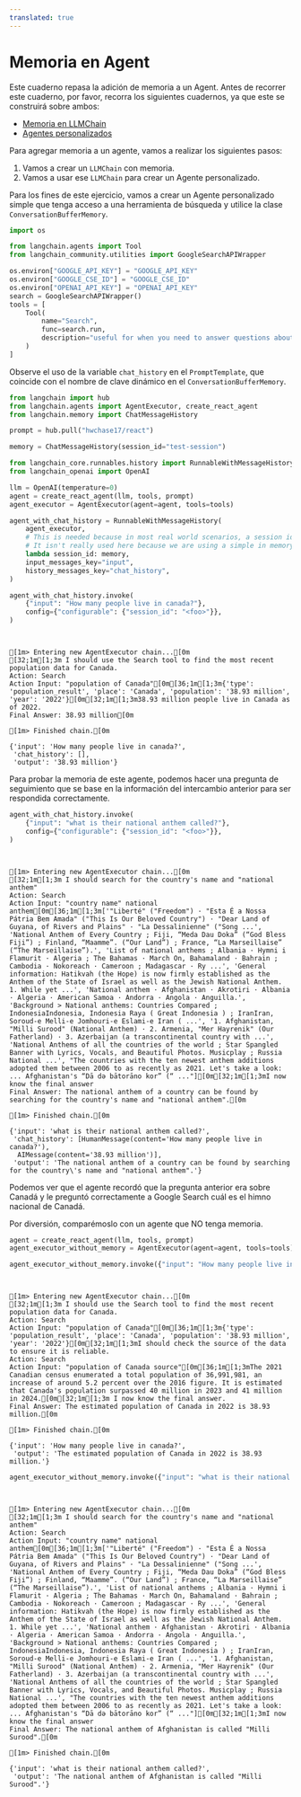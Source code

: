 ```yaml
---
translated: true
---
```


# Memoria en Agent

Este cuaderno repasa la adición de memoria a un Agent. Antes de recorrer este cuaderno, por favor, recorra los siguientes cuadernos, ya que este se construirá sobre ambos:

- [Memoria en LLMChain](/docs/modules/memory/adding_memory)
- [Agentes personalizados](/docs/modules/agents/how_to/custom_agent)

Para agregar memoria a un agente, vamos a realizar los siguientes pasos:

1. Vamos a crear un `LLMChain` con memoria.
2. Vamos a usar ese `LLMChain` para crear un Agente personalizado.

Para los fines de este ejercicio, vamos a crear un Agente personalizado simple que tenga acceso a una herramienta de búsqueda y utilice la clase `ConversationBufferMemory`.

```python
import os

from langchain.agents import Tool
from langchain_community.utilities import GoogleSearchAPIWrapper
```

```python
os.environ["GOOGLE_API_KEY"] = "GOOGLE_API_KEY"
os.environ["GOOGLE_CSE_ID"] = "GOOGLE_CSE_ID"
os.environ["OPENAI_API_KEY"] = "OPENAI_API_KEY"
search = GoogleSearchAPIWrapper()
tools = [
    Tool(
        name="Search",
        func=search.run,
        description="useful for when you need to answer questions about current events",
    )
]
```

Observe el uso de la variable `chat_history` en el `PromptTemplate`, que coincide con el nombre de clave dinámico en el `ConversationBufferMemory`.

```python
from langchain import hub
from langchain.agents import AgentExecutor, create_react_agent
from langchain.memory import ChatMessageHistory

prompt = hub.pull("hwchase17/react")

memory = ChatMessageHistory(session_id="test-session")
```

```python
from langchain_core.runnables.history import RunnableWithMessageHistory
from langchain_openai import OpenAI

llm = OpenAI(temperature=0)
agent = create_react_agent(llm, tools, prompt)
agent_executor = AgentExecutor(agent=agent, tools=tools)

agent_with_chat_history = RunnableWithMessageHistory(
    agent_executor,
    # This is needed because in most real world scenarios, a session id is needed
    # It isn't really used here because we are using a simple in memory ChatMessageHistory
    lambda session_id: memory,
    input_messages_key="input",
    history_messages_key="chat_history",
)
```

```python
agent_with_chat_history.invoke(
    {"input": "How many people live in canada?"},
    config={"configurable": {"session_id": "<foo>"}},
)
```

```output


[1m> Entering new AgentExecutor chain...[0m
[32;1m[1;3m I should use the Search tool to find the most recent population data for Canada.
Action: Search
Action Input: "population of Canada"[0m[36;1m[1;3m{'type': 'population_result', 'place': 'Canada', 'population': '38.93 million', 'year': '2022'}[0m[32;1m[1;3m38.93 million people live in Canada as of 2022.
Final Answer: 38.93 million[0m

[1m> Finished chain.[0m
```

```output
{'input': 'How many people live in canada?',
 'chat_history': [],
 'output': '38.93 million'}
```

Para probar la memoria de este agente, podemos hacer una pregunta de seguimiento que se base en la información del intercambio anterior para ser respondida correctamente.

```python
agent_with_chat_history.invoke(
    {"input": "what is their national anthem called?"},
    config={"configurable": {"session_id": "<foo>"}},
)
```

```output


[1m> Entering new AgentExecutor chain...[0m
[32;1m[1;3m I should search for the country's name and "national anthem"
Action: Search
Action Input: "country name" national anthem[0m[36;1m[1;3m['"Liberté" ("Freedom") · "Esta É a Nossa Pátria Bem Amada" ("This Is Our Beloved Country") · "Dear Land of Guyana, of Rivers and Plains" · "La Dessalinienne" ("Song ...', 'National Anthem of Every Country ; Fiji, “Meda Dau Doka” (“God Bless Fiji”) ; Finland, “Maamme”. (“Our Land”) ; France, “La Marseillaise” (“The Marseillaise”).', 'List of national anthems ; Albania · Hymni i Flamurit · Algeria ; The Bahamas · March On, Bahamaland · Bahrain ; Cambodia · Nokoreach · Cameroon ; Madagascar · Ry ...', 'General information: Hatikvah (the Hope) is now firmly established as the Anthem of the State of Israel as well as the Jewish National Anthem. 1. While yet ...', 'National anthem · Afghanistan · Akrotiri · Albania · Algeria · American Samoa · Andorra · Angola · Anguilla.', 'Background > National anthems: Countries Compared ; IndonesiaIndonesia, Indonesia Raya ( Great Indonesia ) ; IranIran, Soroud-e Melli-e Jomhouri-e Eslami-e Iran ( ...', '1. Afghanistan, "Milli Surood" (National Anthem) · 2. Armenia, "Mer Hayrenik" (Our Fatherland) · 3. Azerbaijan (a transcontinental country with ...', 'National Anthems of all the countries of the world ; Star Spangled Banner with Lyrics, Vocals, and Beautiful Photos. Musicplay ; Russia National ...', "The countries with the ten newest anthem additions adopted them between 2006 to as recently as 2021. Let's take a look: ... Afghanistan's “Dā də bātorāno kor” (“ ..."][0m[32;1m[1;3mI now know the final answer
Final Answer: The national anthem of a country can be found by searching for the country's name and "national anthem".[0m

[1m> Finished chain.[0m
```

```output
{'input': 'what is their national anthem called?',
 'chat_history': [HumanMessage(content='How many people live in canada?'),
  AIMessage(content='38.93 million')],
 'output': 'The national anthem of a country can be found by searching for the country\'s name and "national anthem".'}
```

Podemos ver que el agente recordó que la pregunta anterior era sobre Canadá y le preguntó correctamente a Google Search cuál es el himno nacional de Canadá.

Por diversión, comparémoslo con un agente que NO tenga memoria.

```python
agent = create_react_agent(llm, tools, prompt)
agent_executor_without_memory = AgentExecutor(agent=agent, tools=tools)
```

```python
agent_executor_without_memory.invoke({"input": "How many people live in canada?"})
```

```output


[1m> Entering new AgentExecutor chain...[0m
[32;1m[1;3m I should use the Search tool to find the most recent population data for Canada.
Action: Search
Action Input: "population of Canada"[0m[36;1m[1;3m{'type': 'population_result', 'place': 'Canada', 'population': '38.93 million', 'year': '2022'}[0m[32;1m[1;3mI should check the source of the data to ensure it is reliable.
Action: Search
Action Input: "population of Canada source"[0m[36;1m[1;3mThe 2021 Canadian census enumerated a total population of 36,991,981, an increase of around 5.2 percent over the 2016 figure. It is estimated that Canada's population surpassed 40 million in 2023 and 41 million in 2024.[0m[32;1m[1;3m I now know the final answer.
Final Answer: The estimated population of Canada in 2022 is 38.93 million.[0m

[1m> Finished chain.[0m
```

```output
{'input': 'How many people live in canada?',
 'output': 'The estimated population of Canada in 2022 is 38.93 million.'}
```

```python
agent_executor_without_memory.invoke({"input": "what is their national anthem called?"})
```

```output


[1m> Entering new AgentExecutor chain...[0m
[32;1m[1;3m I should search for the country's name and "national anthem"
Action: Search
Action Input: "country name" national anthem[0m[36;1m[1;3m['"Liberté" ("Freedom") · "Esta É a Nossa Pátria Bem Amada" ("This Is Our Beloved Country") · "Dear Land of Guyana, of Rivers and Plains" · "La Dessalinienne" ("Song ...', 'National Anthem of Every Country ; Fiji, “Meda Dau Doka” (“God Bless Fiji”) ; Finland, “Maamme”. (“Our Land”) ; France, “La Marseillaise” (“The Marseillaise”).', 'List of national anthems ; Albania · Hymni i Flamurit · Algeria ; The Bahamas · March On, Bahamaland · Bahrain ; Cambodia · Nokoreach · Cameroon ; Madagascar · Ry ...', 'General information: Hatikvah (the Hope) is now firmly established as the Anthem of the State of Israel as well as the Jewish National Anthem. 1. While yet ...', 'National anthem · Afghanistan · Akrotiri · Albania · Algeria · American Samoa · Andorra · Angola · Anguilla.', 'Background > National anthems: Countries Compared ; IndonesiaIndonesia, Indonesia Raya ( Great Indonesia ) ; IranIran, Soroud-e Melli-e Jomhouri-e Eslami-e Iran ( ...', '1. Afghanistan, "Milli Surood" (National Anthem) · 2. Armenia, "Mer Hayrenik" (Our Fatherland) · 3. Azerbaijan (a transcontinental country with ...', 'National Anthems of all the countries of the world ; Star Spangled Banner with Lyrics, Vocals, and Beautiful Photos. Musicplay ; Russia National ...', "The countries with the ten newest anthem additions adopted them between 2006 to as recently as 2021. Let's take a look: ... Afghanistan's “Dā də bātorāno kor” (“ ..."][0m[32;1m[1;3mI now know the final answer
Final Answer: The national anthem of Afghanistan is called "Milli Surood".[0m

[1m> Finished chain.[0m
```

```output
{'input': 'what is their national anthem called?',
 'output': 'The national anthem of Afghanistan is called "Milli Surood".'}
```
